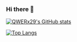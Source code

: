 ### Hi there 👋

<!--
**QWERx29/QWERx29** is a ✨ _special_ ✨ repository because its `README.md` (this file) appears on your GitHub profile.

Here are some ideas to get you started:

- 🔭 I’m currently working on ...
- 🌱 I’m currently learning ...
- 👯 I’m looking to collaborate on ...
- 🤔 I’m looking for help with ...
- 💬 Ask me about ...
- 📫 How to reach me: ...
- 😄 Pronouns: ...
- ⚡ Fun fact: ...
-->

[![QWERx29's GitHub stats](https://github-readme-stats.vercel.app/api?username=QWERx29&count_private=true)](https://github.com/anuraghazra/github-readme-stats)

[![Top Langs](https://github-readme-stats.vercel.app/api/top-langs/?username=QWERx29&layout=compact&count_private=true)](https://github.com/anuraghazra/github-readme-stats)

